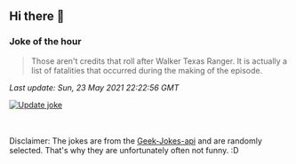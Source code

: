## Hi there 👋

### Joke of the hour
<!-- joke -->
>Those aren't credits that roll after Walker Texas Ranger. It is actually a list of fatalities that occurred during the making of the episode.
<!-- /joke -->

*Last update: Sun, 23 May 2021 22:22:56 GMT*

[![Update joke](https://github.com/nclskfm/nclskfm/actions/workflows/joke.yml/badge.svg)](https://github.com/nclskfm/nclskfm/actions/workflows/joke.yml)

<br><br>
Disclaimer: The jokes are from the [Geek-Jokes-api](https://github.com/sameerkumar18/geek-joke-api) and are randomly selected. That's why they are unfortunately often not funny. :D
